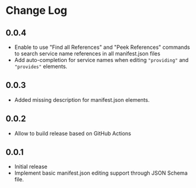 # Change Log

## 0.0.4
- Enable to use "Find all References" and "Peek References" commands to search service name references in all manifest.json files
- Add auto-completion for service names when editing `"providing"` and `"provides"` elements.

## 0.0.3
- Added missing description for manifest.json elements.

## 0.0.2
- Allow to build release based on GitHub Actions

## 0.0.1
- Initial release
- Implement basic manifest.json editing support through JSON Schema file.
